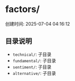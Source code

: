 # factors/

创建时间: 2025-07-04 04:16:12

## 目录说明

- `technical/`: 子目录
- `fundamental/`: 子目录
- `sentiment/`: 子目录
- `alternative/`: 子目录
